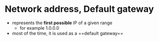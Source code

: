 # Network address, Default gateway
- represents the **first possible** IP of a given range
	- for example 1.0.0.0
- most of the time, it is used as a ==default gateway==